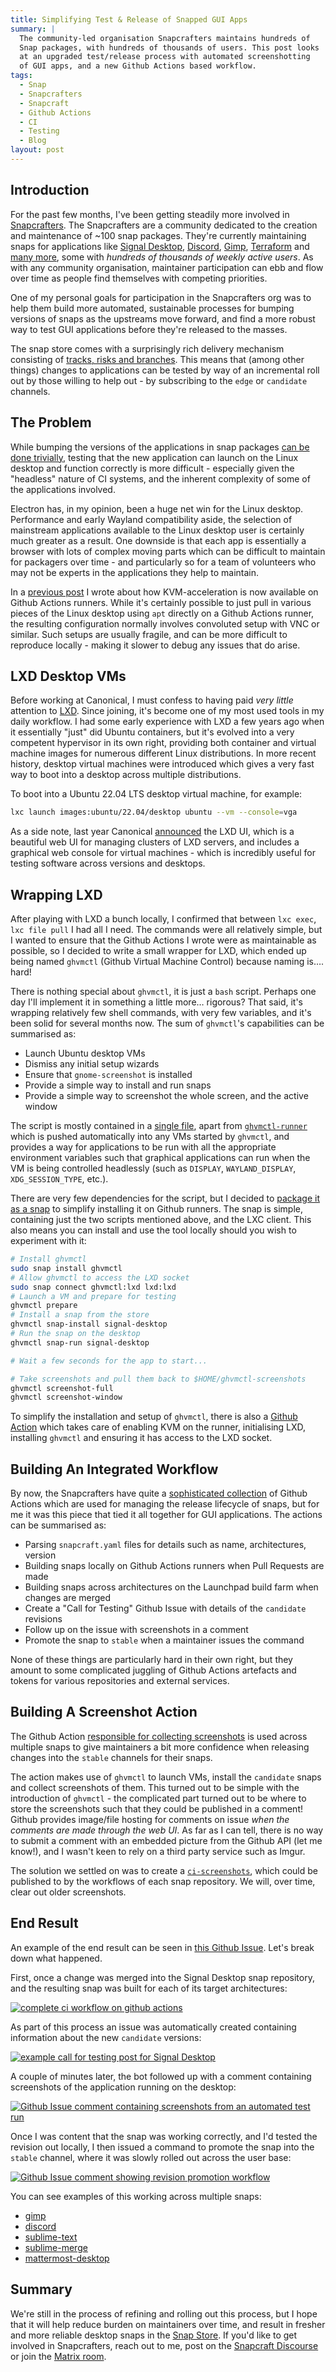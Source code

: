 ```yaml
---
title: Simplifying Test & Release of Snapped GUI Apps
summary: |
  The community-led organisation Snapcrafters maintains hundreds of
  Snap packages, with hundreds of thousands of users. This post looks
  at an upgraded test/release process with automated screenshotting
  of GUI apps, and a new Github Actions based workflow.
tags:
  - Snap
  - Snapcrafters
  - Snapcraft
  - Github Actions
  - CI
  - Testing
  - Blog
layout: post
---
```


## Introduction

For the past few months, I've been getting steadily more involved in [Snapcrafters](https://github.com/snapcrafters). The Snapcrafters are a community dedicated to the creation and maintenance of ~100 snap packages. They're currently maintaining snaps for applications like [Signal Desktop](https://snapcraft.io/signal-desktop), [Discord](https://snapcraft.io/discord), [Gimp](https://snapcraft.io/gimp), [Terraform](https://snapcraft.io/terraform) and [many more](https://snapcraft.io/search?q=publisher%3Asnapcrafters), some with _hundreds of thousands of weekly active users_. As with any community organisation, maintainer participation can ebb and flow over time as people find themselves with competing priorities.

One of my personal goals for participation in the Snapcrafters org was to help them build more automated, sustainable processes for bumping versions of snaps as the upstreams move forward, and find a more robust way to test GUI applications before they're released to the masses.

The snap store comes with a surprisingly rich delivery mechanism consisting of [tracks, risks and branches](https://snapcraft.io/docs/channels). This means that (among other things) changes to applications can be tested by way of an incremental roll out by those willing to help out - by subscribing to the `edge` or `candidate` channels.

## The Problem

While bumping the versions of the applications in snap packages [can be done trivially](https://github.com/snapcrafters/signal-desktop/blob/325c06602d6bbb976afbabe48e16c688f1d70c94/.github/workflows/sync-version-with-upstream.yml), testing that the new application can launch on the Linux desktop and function correctly is more difficult - especially given the "headless" nature of CI systems, and the inherent complexity of some of the applications involved.

Electron has, in my opinion, been a huge net win for the Linux desktop. Performance and early Wayland compatibility aside, the selection of mainstream applications available to the Linux desktop user is certainly much greater as a result. One downside is that each app is essentially a browser with lots of complex moving parts which can be difficult to maintain for packagers over time - and particularly so for a team of volunteers who may not be experts in the applications they help to maintain.

In a [previous post](https://jnsgr.uk/2024/02/nixos-vms-in-github-actions/) I wrote about how KVM-acceleration is now available on Github Actions runners. While it's certainly possible to just pull in various pieces of the Linux desktop using `apt` directly on a Github Actions runner, the resulting configuration normally involves convoluted setup with VNC or similar. Such setups are usually fragile, and can be more difficult to reproduce locally - making it slower to debug any issues that do arise.

## LXD Desktop VMs

Before working at Canonical, I must confess to having paid _very little_ attention to [LXD](https://canonical.com/lxd). Since joining, it's become one of my most used tools in my daily workflow. I had some early experience with LXD a few years ago when it essentially "just" did Ubuntu containers, but it's evolved into a very competent hypervisor in its own right, providing both container and virtual machine images for numerous different Linux distributions. In more recent history, desktop virtual machines were introduced which gives a very fast way to boot into a desktop across multiple distributions.

To boot into a Ubuntu 22.04 LTS desktop virtual machine, for example:

```bash
lxc launch images:ubuntu/22.04/desktop ubuntu --vm --console=vga
```

As a side note, last year Canonical [announced](https://ubuntu.com/blog/lxd_ui) the LXD UI, which is a beautiful web UI for managing clusters of LXD servers, and includes a graphical web console for virtual machines - which is incredibly useful for testing software across versions and desktops.

## Wrapping LXD

After playing with LXD a bunch locally, I confirmed that between `lxc exec`, `lxc file pull` I had all I need. The commands were all relatively simple, but I wanted to ensure that the Github Actions I wrote were as maintainable as possible, so I decided to write a small wrapper for LXD, which ended up being named `ghvmctl` (Github Virtual Machine Control) because naming is…. hard!

There is nothing special about `ghvmctl`, it is just a `bash` script. Perhaps one day I'll implement it in something a little more… rigorous? That said, it's wrapping relatively few shell commands, with very few variables, and it's been solid for several months now. The sum of `ghvmctl`'s capabilities can be summarised as:

- Launch Ubuntu desktop VMs
- Dismiss any initial setup wizards
- Ensure that `gnome-screenshot` is installed
- Provide a simple way to install and run snaps
- Provide a simple way to screenshot the whole screen, and the active window

The script is mostly contained in a [single file](https://github.com/snapcrafters/ghvmctl/blob/1ac4a99dd1c6f78226b60eda205cd06c6ac20dfa/src/ghvmctl), apart from [`ghvmctl-runner`](https://github.com/snapcrafters/ghvmctl/blob/1ac4a99dd1c6f78226b60eda205cd06c6ac20dfa/src/ghvmctl-runner) which is pushed automatically into any VMs started by `ghvmctl`, and provides a way for applications to be run with all the appropriate environment variables such that graphical applications can run when the VM is being controlled headlessly (such as `DISPLAY`, `WAYLAND_DISPLAY`, `XDG_SESSION_TYPE`, etc.).

There are very few dependencies for the script, but I decided to [package it as a snap](https://github.com/snapcrafters/ghvmctl/blob/1ac4a99dd1c6f78226b60eda205cd06c6ac20dfa/src/ghvmctl-runner) to simplify installing it on Github runners. The snap is simple, containing just the two scripts mentioned above, and the LXC client. This also means you can install and use the tool locally should you wish to experiment with it:

```bash
# Install ghvmctl
sudo snap install ghvmctl
# Allow ghvmctl to access the LXD socket
sudo snap connect ghvmctl:lxd lxd:lxd
# Launch a VM and prepare for testing
ghvmctl prepare
# Install a snap from the store
ghvmctl snap-install signal-desktop
# Run the snap on the desktop
ghvmctl snap-run signal-desktop

# Wait a few seconds for the app to start...

# Take screenshots and pull them back to $HOME/ghvmctl-screenshots
ghvmctl screenshot-full
ghvmctl screenshot-window
```

To simplify the installation and setup of `ghvmctl`, there is also a [Github Action](https://github.com/snapcrafters/ci/tree/8eb0566a765cd0196d7223734dd4cc0f3eb4521f/setup-ghvmctl) which takes care of enabling KVM on the runner, initialising LXD, installing `ghvmctl` and ensuring it has access to the LXD socket.

## Building An Integrated Workflow

By now, the Snapcrafters have quite a [sophisticated collection](https://github.com/snapcrafters/ci) of Github Actions which are used for managing the release lifecycle of snaps, but for me it was this piece that tied it all together for GUI applications. The actions can be summarised as:

- Parsing `snapcraft.yaml` files for details such as name, architectures, version
- Building snaps locally on Github Actions runners when Pull Requests are made
- Building snaps across architectures on the Launchpad build farm when changes are merged
- Create a "Call for Testing" Github Issue with details of the `candidate` revisions
- Follow up on the issue with screenshots in a comment
- Promote the snap to `stable` when a maintainer issues the command

None of these things are particularly hard in their own right, but they amount to some complicated juggling of Github Actions artefacts and tokens for various repositories and external services.

## Building A Screenshot Action

The Github Action [responsible for collecting screenshots](https://github.com/snapcrafters/ci/tree/8eb0566a765cd0196d7223734dd4cc0f3eb4521f/get-screenshots) is used across multiple snaps to give maintainers a bit more confidence when releasing changes into the `stable` channels for their snaps.

The action makes use of `ghvmctl` to launch VMs, install the `candidate` snaps and collect screenshots of them. This turned out to be simple with the introduction of `ghvmctl` - the complicated part turned out to be where to store the screenshots such that they could be published in a comment! Github provides image/file hosting for comments on issue _when the comments are made through the web UI_. As far as I can tell, there is no way to submit a comment with an embedded picture from the Github API (let me know!), and I wasn't keen to rely on a third party service such as Imgur.

The solution we settled on was to create a [`ci-screenshots`](https://github.com/snapcrafters/ci-screenshots), which could be published to by the workflows of each snap repository. We will, over time, clear out older screenshots.

## End Result

An example of the end result can be seen in [this Github Issue](https://github.com/snapcrafters/signal-desktop/issues/267). Let's break down what happened.

First, once a change was merged into the Signal Desktop snap repository, and the resulting snap was built for each of its target architectures:

[![complete ci workflow on github actions](01.png)](01.png)

As part of this process an issue was automatically created containing information about the new `candidate` versions:

[![example call for testing post for Signal Desktop](02.png)](02.png)

A couple of minutes later, the bot followed up with a comment containing screenshots of the application running on the desktop:

[![Github Issue comment containing screenshots from an automated test run](03.png)](03.png)

Once I was content that the snap was working correctly, and I'd tested the revision out locally, I then issued a command to promote the snap into the `stable` channel, where it was slowly rolled out across the user base:

[![Github Issue comment showing revision promotion workflow](04.png)](04.png)

You can see examples of this working across multiple snaps:

- [gimp](https://github.com/snapcrafters/gimp/issues/260)
- [discord](https://github.com/snapcrafters/discord/issues/184)
- [sublime-text](https://github.com/snapcrafters/sublime-text/issues/59)
- [sublime-merge](https://github.com/snapcrafters/sublime-merge/issues/31)
- [mattermost-desktop](https://github.com/snapcrafters/mattermost-desktop/issues/100)

## Summary

We're still in the process of refining and rolling out this process, but I hope that it will help reduce burden on maintainers over time, and result in fresher and more reliable desktop snaps in the [Snap Store](https://snapcraft.io). If you'd like to get involved in Snapcrafters, reach out to me, post on the [Snapcraft Discourse](https://forum.snapcraft.io/t/snapcrafters-reboot/24625) or join the [Matrix room](https://matrix.to/#/#snapcrafters:matrix.org).
